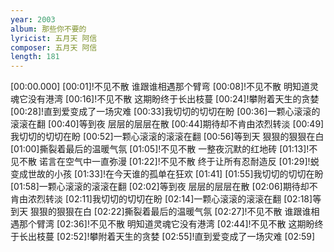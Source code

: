 ```yaml
---
year: 2003
album: 那些你不要的
lyricist: 五月天 阿信
composer: 五月天 阿信
length: 181
---
```

[00:00.000]
[00:01]!不见不散 谁跟谁相遇那个臂弯
[00:08]!不见不散 明知道灵魂它没有港湾
[00:16]!不见不散 这期盼终于长出枝蔓
[00:24]!攀附着天生的贪婪
[00:28]!直到爱变成了一场灾难
[00:33]我切切的切切在盼
[00:36]一颗心滚滚的滚滚在翻
[00:40]等到夜 层层的层层在散
[00:44]期待却不肯由浓烈转淡
[00:49]我切切的切切在盼
[00:52]一颗心滚滚的滚滚在翻
[00:56]等到天 狠狠的狠狠在白
[01:00]撕裂着最后的温暖气氛
[01:05]!不见不散 一整夜沉默的红地砖
[01:13]!不见不散 诺言在空气中一直弥漫
[01:22]!不见不散 终于让所有忍耐造反
[01:29]!蜕变成世故的小孩
[01:33]!在今天谁的孤单在狂欢
[01:41]
[01:55]我切切的切切在盼
[01:58]一颗心滚滚的滚滚在翻
[02:02]等到夜 层层的层层在散
[02:06]期待却不肯由浓烈转淡
[02:11]我切切的切切在盼
[02:14]一颗心滚滚的滚滚在翻
[02:18]等到天 狠狠的狠狠在白
[02:22]撕裂着最后的温暖气氛
[02:27]!不见不散 谁跟谁相遇那个臂湾
[02:36]!不见不散 明知道灵魂它没有港湾
[02:44]!不见不散 这期盼终于长出枝蔓
[02:52]!攀附着天生的贪婪
[02:55]!直到爱变成了一场灾难
[02:59]